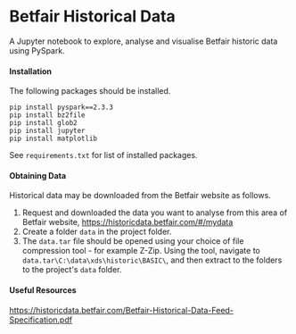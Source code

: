 # Betfair Historical Data

A Jupyter notebook to explore, analyse and visualise Betfair historic data using PySpark.

#### Installation
The following packages should be installed.
~~~
pip install pyspark==2.3.3
pip install bz2file
pip install glob2
pip install jupyter
pip install matplotlib
~~~
See `requirements.txt` for list of installed packages.

#### Obtaining Data
Historical data may be downloaded from the Betfair website as follows.
1. Request and downloaded the data you want to analyse from this area of Betfair website,
https://historicdata.betfair.com/#/mydata
2. Create a folder `data` in the project folder.
3. The `data.tar` file should be opened using your choice of file compression tool - for example Z-Zip. Using the tool, navigate to `data.tar\C:\data\xds\historic\BASIC\`, and then extract to the folders to the project's `data` folder.

#### Useful Resources
https://historicdata.betfair.com/Betfair-Historical-Data-Feed-Specification.pdf

